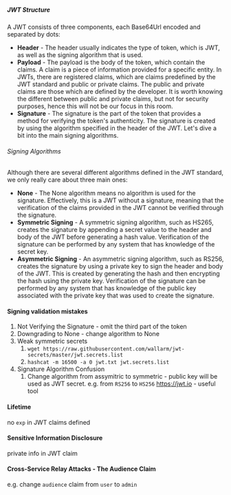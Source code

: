 ##### JWT Structure

A JWT consists of three components, each Base64Url encoded and separated by dots:
- **Header** - The header usually indicates the type of token, which is JWT, as well as the signing algorithm that is used.
- **Payload** - The payload is the body of the token, which contain the claims. A claim is a piece of information provided for a specific entity. In JWTs, there are registered claims, which are claims predefined by the JWT standard and public or private claims. The public and private claims are those which are defined by the developer. It is worth knowing the different between public and private claims, but not for security purposes, hence this will not be our focus in this room.
- **Signature** - The signature is the part of the token that provides a method for verifying the token's authenticity. The signature is created by using the algorithm specified in the header of the JWT. Let's dive a bit into the main signing algorithms.
###### Signing Algorithms
Although there are several different algorithms defined in the JWT standard, we only really care about three main ones:
- **None** - The None algorithm means no algorithm is used for the signature. Effectively, this is a JWT without a signature, meaning that the verification of the claims provided in the JWT cannot be verified through the signature.
- **Symmetric Signing** - A symmetric signing algorithm, such as HS265, creates the signature by appending a secret value to the header and body of the JWT before generating a hash value. Verification of the signature can be performed by any system that has knowledge of the secret key.
- **Asymmetric Signing** - An asymmetric signing algorithm, such as RS256, creates the signature by using a private key to sign the header and body of the JWT. This is created by generating the hash and then encrypting the hash using the private key. Verification of the signature can be performed by any system that has knowledge of the public key associated with the private key that was used to create the signature.

#### Signing validation mistakes
1. Not Verifying the Signature - omit the third part of the token
2. Downgrading to None - change algorithm to None
3. Weak symmetric secrets 
	1. `wget https://raw.githubusercontent.com/wallarm/jwt-secrets/master/jwt.secrets.list`
	2. `hashcat -m 16500 -a 0 jwt.txt jwt.secrets.list`
4. Signature Algorithm Confusion
	1. Change algorithm from assymitric to symmetric - public key will be used as JWT secret. e.g. from `RS256` to `HS256`
https://jwt.io - useful tool

#### Lifetime
no `exp` in JWT claims defined
#### Sensitive Information Disclosure
private info in JWT claim

#### Cross-Service Relay Attacks - The Audience Claim
e.g. change `audience` claim from `user` to `admin`
